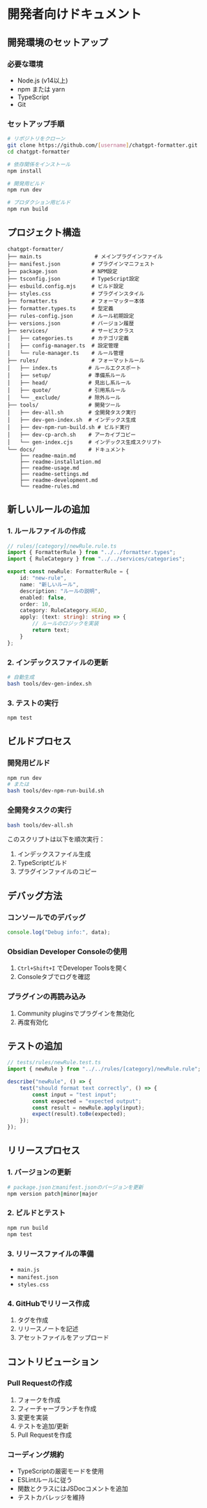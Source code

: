# 開発者向けドキュメント

## 開発環境のセットアップ

### 必要な環境
- Node.js (v14以上)
- npm または yarn
- TypeScript
- Git

### セットアップ手順
```bash
# リポジトリをクローン
git clone https://github.com/[username]/chatgpt-formatter.git
cd chatgpt-formatter

# 依存関係をインストール
npm install

# 開発用ビルド
npm run dev

# プロダクション用ビルド
npm run build
```

## プロジェクト構造

```
chatgpt-formatter/
├── main.ts                 # メインプラグインファイル
├── manifest.json          # プラグインマニフェスト
├── package.json           # NPM設定
├── tsconfig.json          # TypeScript設定
├── esbuild.config.mjs     # ビルド設定
├── styles.css             # プラグインスタイル
├── formatter.ts           # フォーマッター本体
├── formatter.types.ts     # 型定義
├── rules-config.json      # ルール初期設定
├── versions.json          # バージョン履歴
├── services/              # サービスクラス
│   ├── categories.ts      # カテゴリ定義
│   ├── config-manager.ts  # 設定管理
│   └── rule-manager.ts    # ルール管理
├── rules/                 # フォーマットルール
│   ├── index.ts          # ルールエクスポート
│   ├── setup/            # 準備系ルール
│   ├── head/             # 見出し系ルール
│   ├── quote/            # 引用系ルール
│   └── _exclude/         # 除外ルール
├── tools/                # 開発ツール
│   ├── dev-all.sh        # 全開発タスク実行
│   ├── dev-gen-index.sh  # インデックス生成
│   ├── dev-npm-run-build.sh # ビルド実行
│   ├── dev-cp-arch.sh    # アーカイブコピー
│   └── gen-index.cjs     # インデックス生成スクリプト
└── docs/                 # ドキュメント
    ├── readme-main.md
    ├── readme-installation.md
    ├── readme-usage.md
    ├── readme-settings.md
    ├── readme-development.md
    └── readme-rules.md
```

## 新しいルールの追加

### 1. ルールファイルの作成
```typescript
// rules/[category]/newRule.rule.ts
import { FormatterRule } from "../../formatter.types";
import { RuleCategory } from "../../services/categories";

export const newRule: FormatterRule = {
    id: "new-rule",
    name: "新しいルール",
    description: "ルールの説明",
    enabled: false,
    order: 10,
    category: RuleCategory.HEAD,
    apply: (text: string): string => {
        // ルールのロジックを実装
        return text;
    }
};
```

### 2. インデックスファイルの更新
```bash
# 自動生成
bash tools/dev-gen-index.sh
```

### 3. テストの実行
```bash
npm test
```

## ビルドプロセス

### 開発用ビルド
```bash
npm run dev
# または
bash tools/dev-npm-run-build.sh
```

### 全開発タスクの実行
```bash
bash tools/dev-all.sh
```

このスクリプトは以下を順次実行：
1. インデックスファイル生成
2. TypeScriptビルド
3. プラグインファイルのコピー

## デバッグ方法

### コンソールでのデバッグ
```typescript
console.log("Debug info:", data);
```

### Obsidian Developer Consoleの使用
1. `Ctrl+Shift+I` でDeveloper Toolsを開く
2. Consoleタブでログを確認

### プラグインの再読み込み
1. Community pluginsでプラグインを無効化
2. 再度有効化

## テストの追加

```typescript
// tests/rules/newRule.test.ts
import { newRule } from "../../rules/[category]/newRule.rule";

describe("newRule", () => {
    test("should format text correctly", () => {
        const input = "test input";
        const expected = "expected output";
        const result = newRule.apply(input);
        expect(result).toBe(expected);
    });
});
```

## リリースプロセス

### 1. バージョンの更新
```bash
# package.jsonとmanifest.jsonのバージョンを更新
npm version patch|minor|major
```

### 2. ビルドとテスト
```bash
npm run build
npm test
```

### 3. リリースファイルの準備
- `main.js`
- `manifest.json`
- `styles.css`

### 4. GitHubでリリース作成
1. タグを作成
2. リリースノートを記述
3. アセットファイルをアップロード

## コントリビューション

### Pull Requestの作成
1. フォークを作成
2. フィーチャーブランチを作成
3. 変更を実装
4. テストを追加/更新
5. Pull Requestを作成

### コーディング規約
- TypeScriptの厳密モードを使用
- ESLintルールに従う
- 関数とクラスにはJSDocコメントを追加
- テストカバレッジを維持
